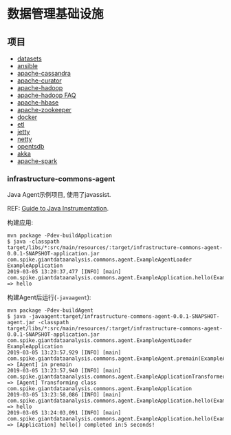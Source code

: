 # 数据管理基础设施

## 项目

+ [datasets](datasets/README.md)
+ [ansible](ansible/README.md)
+ [apache-cassandra](apache-cassandra/README.md)
+ [apache-curator](apache-curator/README.md)
+ [apache-hadoop](apache-hadoop/README.md)
+ [apache-hadoop FAQ](apache-hadoop/documents/faq.md)
+ [apache-hbase](apache-hbase/README.md)
+ [apache-zookeeper](apache-zookeeper/README.md)
+ [docker](docker/README.md)
+ [etl](etl/README.md)
+ [jetty](jetty/README.md)
+ [netty](netty/README.md)
+ [opentsdb](opentsdb/README.md)
+ [akka](akka/README.md)
+ [apache-spark](apache-spark/README.md)

### infrastructure-commons-agent

Java Agent示例项目, 使用了javassist.

REF: [Guide to Java Instrumentation](https://www.baeldung.com/java-instrumentation).


构建应用:
```
mvn package -Pdev-buildApplication
$ java -classpath target/libs/*:src/main/resources/:target/infrastructure-commons-agent-0.0.1-SNAPSHOT-application.jar com.spike.giantdataanalysis.commons.agent.ExampleAgentLoader ExampleApplication
2019-03-05 13:20:37,477 [INFO] [main] com.spike.giantdataanalysis.commons.agent.ExampleApplication.hello(ExampleApplication.java:13) => hello
```

构建Agent后运行(`-javaagent`):
```
mvn package -Pdev-buildAgent
$ java -javaagent:target/infrastructure-commons-agent-0.0.1-SNAPSHOT-agent.jar -classpath target/libs/*:src/main/resources/:target/infrastructure-commons-agent-0.0.1-SNAPSHOT-application.jar com.spike.giantdataanalysis.commons.agent.ExampleAgentLoader ExampleApplication
2019-03-05 13:23:57,929 [INFO] [main] com.spike.giantdataanalysis.commons.agent.ExampleAgent.premain(ExampleAgent.java:16) => [Agent] in premain
2019-03-05 13:23:57,940 [INFO] [main] com.spike.giantdataanalysis.commons.agent.ExampleApplicationTransformer.transform(ExampleApplicationTransformer.java:44) => [Agent] Transforming class com.spike.giantdataanalysis.commons.agent.ExampleApplication
2019-03-05 13:23:58,086 [INFO] [main] com.spike.giantdataanalysis.commons.agent.ExampleApplication.hello(ExampleApplication.java:13) => hello
2019-03-05 13:24:03,091 [INFO] [main] com.spike.giantdataanalysis.commons.agent.ExampleApplication.hello(ExampleApplication.java:19) => [Application] hello() completed in:5 seconds!
```
